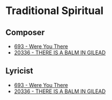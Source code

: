 # Traditional Spiritual

## Composer

- [693 - Were You There](/hymns/693.md)
- [20336 - THERE IS A BALM IN GILEAD](/hymns/20336.md)

## Lyricist

- [693 - Were You There](/hymns/693.md)
- [20336 - THERE IS A BALM IN GILEAD](/hymns/20336.md)


